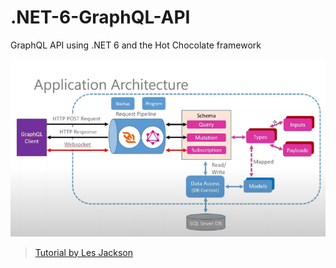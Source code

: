 # .NET-6-GraphQL-API
GraphQL API using .NET 6 and the Hot Chocolate framework

![Application Architecture](application-architecture.png)

>[Tutorial by Les Jackson](https://www.youtube.com/watch?v=HuN94qNwQmM)